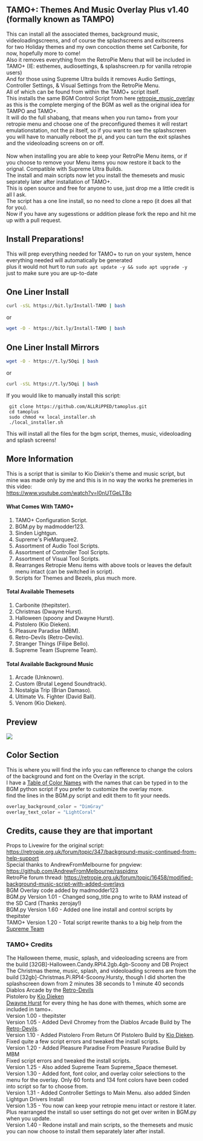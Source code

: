 ## TAMO+: Themes And Music Overlay Plus v1.40 (formally known as TAMPO)
This can install all the associated themes, background music, videoloadingscreens, and of course the splashscreens and exitscreens<br>
for two Holiday themes and my own concoction theme set Carbonite, for now, hopefully more to come!<br>
Also it removes everything from the RetroPie Menu that will be included in TAMO+ (IE: esthemes, audiosettings, & splashscreen.rp for vanilla retropie users)<br>
And for those using Supreme Ultra builds it removes Audio Settings, Controller Settings, & Visual Settings from the RetroPie Menu.<br>
All of which can be found from within the TAMO+ script itself.<br>
This installs the same BGM Control Script from here [retropie_music_overlay](https://github.com/ALLRiPPED/retropie_music_overlay) as this is the complete merging of the BGM as well as the original idea for TAMPO and TAMO+.<br>
It will do the full shabang, that means when you run tamo+ from your retropie menu and choose one of the preconfigured themes it will restart emulationstation, not the pi itself, so if you want to see the splashscreen you will have to manually reboot the pi, and you can turn the exit splashes and the videoloading screens on or off.<br><br>
Now when installing you are able to keep your RetroPie Menu items, or if you choose to remove your Menu items you now restore it back to the orignal. Compatible with Supreme Ultra Builds.<br>
The install and main scripts now let you install the themesets and music seprately later after installation of TAMO+.<br>
This is open source and free for anyone to use, just drop me a little credit is all I ask.<br>
The script has a one line install, so no need to clone a repo (it does all that for you).<br>
Now if you have any sugesstions or addition please fork the repo and hit me up with a pull request.<br>
## Install Preparations!
This will prep everything needed for TAMO+ to run on your system, hence everything needed will automatically be generated<br>
plus it would not hurt to run `sudo apt update -y && sudo apt upgrade -y` just to make sure you are up-to-date<br>
## One Liner Install
```bash
curl -sSL https://bit.ly/Install-TAMO | bash
```
or
```bash
wget -O - https://bit.ly/Install-TAMO | bash
```
## One Liner Install Mirrors
```bash
wget -O - https://t.ly/5Oqi | bash

```
or
```bash
curl -sSL https://t.ly/5Oqi | bash
```
If you would like to manually install this script:

     git clone https://github.com/ALLRiPPED/tamoplus.git
     cd tamoplus
     sudo chmod +x local_installer.sh
     ./local_installer.sh
This will install all the files for the bgm script, themes, music, videoloading and splash screens!<br>
## More Information
This is a script that is similar to Kio Diekin's theme and music script, but mine was made only by me and this is in no way the works he premeries in this video:<br>
https://www.youtube.com/watch?v=I0nUTGeLT8o<br>

#### What Comes With TAMO+
1. TAMO+ Configuration Script.
2. BGM.py by madmodder123.
3. Sinden Lightgun.
4. Supreme's PieMarquee2.
5. Assortment of Audio Tool Scripts.
6. Assortment of Controller Tool Scripts.
7. Assortment of Visual Tool Scripts.
8. Rearranges Retropie Menu items with above tools or leaves the default menu intact (can be switched in script).
9. Scripts for Themes and Bezels, plus much more.
#### Total Available Themesets
1. Carbonite (thepitster).
2. Christmas (Dwayne Hurst).
3. Halloween (spoony and Dwayne Hurst).
4. Pistolero (Kio Dieken).
5. Pleasure Paradise (MBM).
6. Retro-Devils (Retro-Devils).
7. Stranger Things (Filipe Bello).
8. Supreme Team (Supreme Team).
#### Total Available Background Music
1. Arcade (Unknown).
2. Custom (Brutal Legend Soundtrack).
3. Nostalgia Trip (Brian Damaso).
4. Ultimate Vs. Fighter (David Ball).
5. Venom (Kio Dieken).
## Preview
[![](https://i.imgur.com/jPYSdPr.png)](https://youtu.be/8lft4ufwE0o "Demo Preview")
## Color Section
This is where you will find the info you can refference to change the colors of the background and font on the Overlay in the script.<br>
I have a [Table of Color Names](https://allripped.github.io/ImageMagickColors.html) with the names that can be typed in to the BGM python script if you prefer to customize the overlay more.<br>
find the lines in the BGM.py script and edit them to fit your needs.
```python
overlay_background_color = "DimGray"
overlay_text_color = "LightCoral"
```
## Credits, cause they are that important
Props to Livewire for the original script: https://retropie.org.uk/forum/topic/347/background-music-continued-from-help-support<br>
Special thanks to AndrewFromMelbourne for pngview: https://github.com/AndrewFromMelbourne/raspidmx<br>
RetroPie forum thread: https://retropie.org.uk/forum/topic/16458/modified-background-music-script-with-added-overlays<br>
BGM Overlay code added by madmodder123<br>
BGM.py Version 1.01 - Changed song_title.png to write to RAM instead of the SD Card (Thanks zerojay!)<br>
BGM.py Version 1.60 - Added one line install and control scripts by thepitster<br>
TAMO+ Version 1.20 - Total script rewrite thanks to a big help from the [Supreme Team](https://github.com/SupremePi "Supreme Team")
### TAMO+ Credits
The Halloween theme, music, splash, and videoloading screens are from the build [32GB]-Halloween.Candy.RPI4.2gb.4gb-Scoony and DB Project<br>
The Christmas theme, music, splash, and videoloading screens are from the build [32gb]-Christmas.Pi.RPI4-Scoony.Hursty, though I did shorten the splashscreen down from 2 minutes 38 seconds to 1 minute 40 seconds<br>
Diablos Arcade by the [Retro-Devils](https://github.com/Retro-Devils/Devils-Pi "Diablos Arcade")<br>
Pistolero by [Kio Dieken](https://www.youtube.com/c/kiodiekin "Kio Dieken")<br>
[Dwayne Hurst](https://github.com/retrohursty69 "Dwayne Hurst") for every thing he has done with themes, which some are included in tamo+.<br>
Version 1.00 - thepitster<br>
Version 1.05 - Added Devil Chromey from the Diablos Arcade Build by The [Retro-Devils](https://github.com/Retro-Devils "Retro-Devils").<br>
Version 1.10 - Added Pistolero From Return Of Pistolero Build by [Kio Dieken](https://www.youtube.com/c/kiodiekin "Kio Dieken"). Fixed quite a few script errors and tweaked the install scripts.<br>
Version 1.20 - Added Pleasure Paradise From Peasure Paradise Build by MBM<br>Fixed script errors and tweaked the install scripts.<br>
Version 1.25 - Also added Supreme Team Supreme_Space themeset.<br>
Version 1.30 - Added font, font color, and overlay color selections to the menu for the overlay. Only 60 fonts and 134 font colors have been coded into script so far to choose from.<br>
Version 1.31 - Added Controller Settings to Main Menu. also added Sinden Lightgun Drivers Install<br>
Version 1.35 - You now can keep your retropie menu intact or restore it later. Plus rearranged the install so user settings do not get over writen in BGM.py when you update.<br>
Version 1.40 - Redone install and main scripts, so the themesets and music you can now choose to install them separately later after install.<br>
